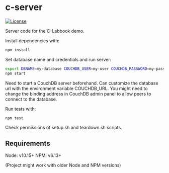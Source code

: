 # c-server

[![License](https://img.shields.io/badge/license-MIT-green)](https://opensource.org/licenses/MIT)

Server code for the C-Labbook demo.

Install dependencies with:

```bash
npm install
```

Set database name and credentials and run server:

```bash
export DBNAME=my-database COUCHDB_USER=my-user COUCHDB_PASSWORD=my-passwd
npm start
```

Need to start a CouchDB server beforehand. Can customize the database url with the environment variable COUCHDB_URL. You might need to change the binding address in CouchDB admin panel to allow peers to connect to the database.

Run tests with:

```bash
npm test
```

Check permissions of setup.sh and teardown.sh scripts.

## Requirements

Node: v10.15+
NPM: v6.13+

(Project might work with older Node and NPM versions)
